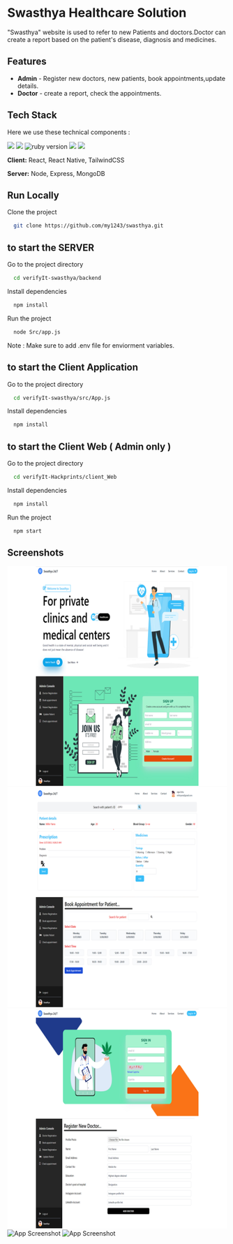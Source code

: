 ﻿# Swasthya Healthcare Solution
"Swasthya" website is used to refer to new Patients and doctors.Doctor can create a report based on the patient's disease, diagnosis and medicines.

## Features

- <b>Admin</b> - Register new doctors, new patients, book appointments,update details.
- <b>Doctor</b> - create a report, check the appointments.

## Tech Stack

Here we use these technical components :


<img src="https://img.shields.io/badge/react-v18-purple">
<img src="https://img.shields.io/badge/Node-v16.15.0-yellow">
<img src="https://img.shields.io/badge/Tailwind-v3.0.24-blue" alt="ruby version">
<img src="https://img.shields.io/badge/Mongodb-v12.2.0-orange">
<img src="https://img.shields.io/badge/Express-4.18.1-lightgrey">

**Client:** React, React Native, TailwindCSS

**Server:** Node, Express, MongoDB

## Run Locally

Clone the project

```bash
  git clone https://github.com/my1243/swasthya.git

```

## to start the SERVER

Go to the project directory

```bash
  cd verifyIt-swasthya/backend
```

Install dependencies

```bash
  npm install
```

Run the project

```bash
  node Src/app.js
```

Note : Make sure to add .env file for enviorment variables.

## to start the Client Application

Go to the project directory

```bash
  cd verifyIt-swasthya/src/App.js
```

Install dependencies

```bash
  npm install
```

## to start the Client Web ( Admin only )

Go to the project directory

```bash
  cd verifyIt-Hackprints/client_Web
```

Install dependencies

```bash
  npm install
```

Run the project

```bash
  npm start
```

## Screenshots

![App Screenshot](./1.jpg)
![App Screenshot](./2.jpg)
![App Screenshot](./3.jpg)
![App Screenshot](./4.jpg)
![App Screenshot](./5.jpg)
